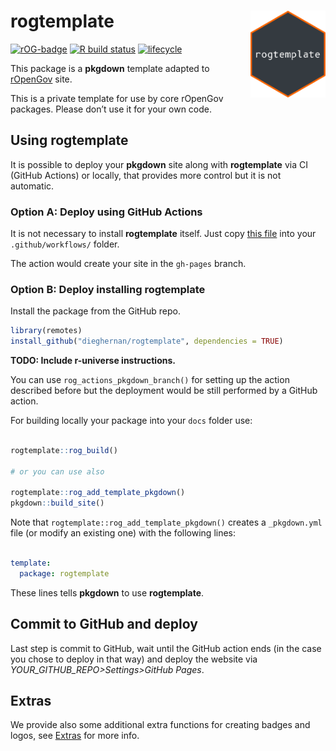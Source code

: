 
<!-- README.md is generated from README.Rmd. Please edit that file -->

# rogtemplate <a href='https://dieghernan.github.io/rogtemplate/'><img src='man/figures/logo.png' align="right" height="139" /></a>

<!-- badges: start -->

[![rOG-badge](https://dieghernan.github.io/rogtemplate//reference/figures/ropengov-badge.svg)](http://ropengov.org/)
[![R build
status](https://github.com/dieghernan/rogtemplate/workflows/R-CMD-check/badge.svg)](https://github.com/dieghernan/rogtemplate/actions)
[![lifecycle](https://lifecycle.r-lib.org/articles/figures/lifecycle-experimental.svg)](https://lifecycle.r-lib.org/articles/stages.html#experimental)
<!-- badges: end -->

This package is a **pkgdown** template adapted to
[rOpenGov](http://ropengov.org/) site.

This is a private template for use by core rOpenGov packages. Please
don’t use it for your own code.

## Using rogtemplate

It is possible to deploy your **pkgdown** site along with
**rogtemplate** via CI (GitHub Actions) or locally, that provides more
control but it is not automatic.

### Option A: Deploy using GitHub Actions

It is not necessary to install **rogtemplate** itself. Just copy [this
file](https://github.com/dieghernan/rogtemplate/blob/main/inst/yaml/rogtemplate-gh-pages.yaml)
into your `.github/workflows/` folder.

The action would create your site in the `gh-pages` branch.

### Option B: Deploy installing rogtemplate

Install the package from the GitHub repo.

``` r
library(remotes)
install_github("dieghernan/rogtemplate", dependencies = TRUE)
```

**TODO: Include r-universe instructions.**

You can use `rog_actions_pkgdown_branch()` for setting up the action
described before but the deployment would be still performed by a GitHub
action.

For building locally your package into your `docs` folder use:

``` r

rogtemplate::rog_build()

# or you can use also

rogtemplate::rog_add_template_pkgdown()
pkgdown::build_site()
```

Note that `rogtemplate::rog_add_template_pkgdown()` creates a
`_pkgdown.yml` file (or modify an existing one) with the following
lines:

``` yaml

template:
  package: rogtemplate
```

These lines tells **pkgdown** to use **rogtemplate**.

## Commit to GitHub and deploy

Last step is commit to GitHub, wait until the GitHub action ends (in the
case you chose to deploy in that way) and deploy the website via
*YOUR\_GITHUB\_REPO\>Settings\>GitHub Pages*.

## Extras

We provide also some additional extra functions for creating badges and
logos, see
[Extras](https://dieghernan.github.io/rogtemplate/reference/index.html)
for more info.
